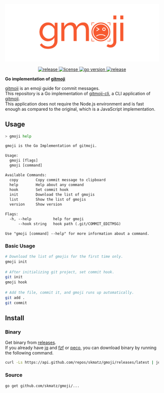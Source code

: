 <p align="center">
  <a href="https://github.com/skmatz/gmoji">
    <img src="./assets/images/banner.png" width="1000" alt="banner" />
  </a>
</p>

<p align="center">
  <a href="https://github.com/skmatz/gmoji/actions?query=workflow%3Arelease">
    <img
      src="https://github.com/skmatz/gmoji/workflows/release/badge.svg"
      alt="release"
    />
  </a>
  <a href="./LICENSE">
    <img
      src="https://img.shields.io/github/license/skmatz/gmoji"
      alt="license"
    />
  </a>
  <a href="./go.mod">
    <img
      src="https://img.shields.io/github/go-mod/go-version/skmatz/gmoji"
      alt="go version"
    />
  </a>
  <a href="https://github.com/skmatz/gmoji/releases/latest">
    <img
      src="https://img.shields.io/github/v/release/skmatz/gmoji"
      alt="release"
    />
  </a>
</p>

**Go implementation of [gitmoji](https://github.com/carloscuesta/gitmoji)**

[gitmoji](https://github.com/carloscuesta/gitmoji) is an emoji guide for commit messages.  
This repository is a Go implementation of [gitmoji-cli](https://github.com/carloscuesta/gitmoji-cli), a CLI application of [gitmoji](https://github.com/carloscuesta/gitmoji).  
This application does not require the Node.js environment and is fast enough as compared to the original, which is a JavaScript implementation.

## Usage

```sh
> gmoji help
```

```console
gmoji is the Go Implementation of gitmoji.

Usage:
  gmoji [flags]
  gmoji [command]

Available Commands:
  copy        Copy commit message to clipboard
  help        Help about any command
  hook        Set commit hook
  init        Download the list of gmojis
  list        Show the list of gmojis
  version     Show version

Flags:
  -h, --help          help for gmoji
      --hook string   hook path (.git/COMMIT_EDITMSG)

Use "gmoji [command] --help" for more information about a command.
```

### Basic Usage

```sh
# Download the list of gmojis for the first time only.
gmoji init

# After initializing git project, set commit hook.
git init
gmoji hook

# Add the file, commit it, and gmoji runs up automatically.
git add .
git commit
```

## Install

### Binary

Get binary from [releases](https://github.com/skmatz/gmoji/releases).  
If you already have [jq](https://github.com/stedolan/jq) and [fzf](https://github.com/junegunn/fzf) or [peco](https://github.com/peco/peco), you can download binary by running the following command.

```sh
curl -Ls https://api.github.com/repos/skmatz/gmoji/releases/latest | jq -r ".assets[].browser_download_url" | fzf | wget -i -
```

### Source

```sh
go get github.com/skmatz/gmoji/...
```
